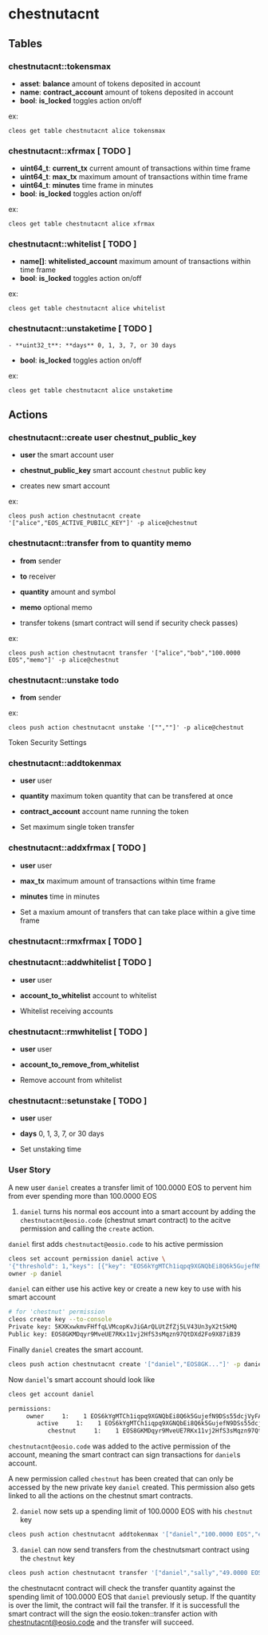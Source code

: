 # chestnutacnt


## Tables

### chestnutacnt::tokensmax
   - **asset**: **balance** amount of tokens deposited in account
   - **name**: **contract_account** amount of tokens deposited in account
   - **bool**: **is_locked** toggles action on/off

ex:
```
cleos get table chestnutacnt alice tokensmax
```

### chestnutacnt::xfrmax    [ TODO ]
   - **uint64_t**: **current_tx** current amount of transactions within time frame
   - **uint64_t**: **max_tx** maximum amount of transactions within time frame
   - **uint64_t**: **minutes** time frame in minutes
   - **bool**: **is_locked** toggles action on/off

ex:
```
cleos get table chestnutacnt alice xfrmax
```

### chestnutacnt::whitelist     [ TODO ]
   - **name[]**: **whitelisted_account** maximum amount of transactions within time frame
   - **bool**: **is_locked** toggles action on/off

ex:
```
cleos get table chestnutacnt alice whitelist
```

### chestnutacnt::unstaketime   [ TODO ]
    - **uint32_t**: **days** 0, 1, 3, 7, or 30 days
   - **bool**: **is_locked** toggles action on/off

ex:
```
cleos get table chestnutacnt alice unstaketime
```

## Actions

### chestnutacnt::create    user chestnut_public_key
   - **user** the smart account user
   - **chestnut_public_key** smart account `chestnut` public key

   - creates new smart account

ex:
```
cleos push action chestnutacnt create '["alice","EOS_ACTIVE_PUBILC_KEY"]' -p alice@chestnut
```

### chestnutacnt::transfer    from to quantity memo
   - **from** sender
   - **to** receiver
   - **quantity** amount and symbol
   - **memo** optional memo

   - transfer tokens (smart contract will send if security check passes)

ex:
```
cleos push action chestnutacnt transfer '["alice","bob","100.0000 EOS","memo"]' -p alice@chestnut
```

### chestnutacnt::unstake    todo
   - **from** sender

ex:
```
cleos push action chestnutacnt unstake '["",""]' -p alice@chestnut
```

Token Security Settings
### chestnutacnt::addtokenmax
   - **user** user
   - **quantity** maximum token quantity that can be transfered at once
   - **contract_account** account name running the token

   - Set maximum single token transfer

### chestnutacnt::addxfrmax     [ TODO ]
   - **user** user
   - **max_tx** maximum amount of transactions within time frame
   - **minutes** time in minutes

   - Set a maxium amount of transfers that can take place within a give time frame

### chestnutacnt::rmxfrmax      [ TODO ]

### chestnutacnt::addwhitelist  [ TODO ]
   - **user** user
   - **account_to_whitelist** account to whitelist

   - Whitelist receiving accounts

### chestnutacnt::rmwhitelist   [ TODO ]
   - **user** user
   - **account_to_remove_from_whitelist**

   - Remove account from whitelist

### chestnutacnt::setunstake    [ TODO ]
   - **user** user
   - **days** 0, 1, 3, 7, or 30 days

   - Set unstaking time


### User Story

A new user `daniel` creates a transfer limit of 100.0000 EOS
to pervent him from ever spending more than 100.0000 EOS

1. `daniel` turns his normal eos account into a smart account by
adding the `chestnutacnt@eosio.code` (chestnut smart contract) to
 the acitve permission and calling the `create` action.

`daniel` first adds `chestnutact@eosio.code` to his active permission
```bash
cleos set account permission daniel active \
'{"threshold": 1,"keys": [{"key": "EOS6kYgMTCh1iqpq9XGNQbEi8Q6k5GujefN9DSs55dcjVyFAq7B6b","weight": 1}],"accounts": [{"permission":{"actor":"chestnutacnt","permission":"eosio.code"},"weight":1}], "waits":[]}' \
owner -p daniel

```

`daniel` can either use his active key or create a new key to use with his smart account
```bash
# for 'chestnut' permission
cleos create key --to-console
Private key: 5KXKxwkmvFHffqLVMcopKvJiGArQLUtZfZj5LV43Un3yX2t5kMQ
Public key: EOS8GKMDqyr9MveUE7RKx11vj2HfS3sMqzn97QtDXd2Fo9X87iB39
```

Finally `daniel` creates the smart account.

```bash
cleos push action chestnutacnt create '["daniel","EOS8GK..."]' -p daniel@active
```

Now `daniel`'s smart account should look like

```bash
cleos get account daniel

permissions: 
     owner     1:    1 EOS6kYgMTCh1iqpq9XGNQbEi8Q6k5GujefN9DSs55dcjVyFAq7B6b
        active     1:    1 EOS6kYgMTCh1iqpq9XGNQbEi8Q6k5GujefN9DSs55dcjVyFAq7B6b, 1 chestnutacnt@eosio.code
           chestnut     1:    1 EOS8GKMDqyr9MveUE7RKx11vj2HfS3sMqzn97QtDXd2Fo9X87iB39
```

`chestnutacnt@eosio.code` was added to the active permission of the account, meaning
the smart contract can sign transactions for `daniel`s account.

A new permission called `chestnut` has been created that can only be accessed by the
 new private key `daniel` created.  This permission also gets linked to all the
 actions on the chestnut smart contracts.

2. `daniel` now sets up a spending limit of 100.0000 EOS with his `chestnut` key

```bash
cleos push action chestnutacnt addtokenmax '["daniel","100.0000 EOS","eosio.token"]' -p daniel@chestnut
```

3. `daniel` can now send transfers from the chestnutsmart contract using the `chestnut` key

```bash
cleos push action chestnutacnt transfer '["daniel","sally","49.0000 EOS","finding memo"]' -p daniel@chestnut
```

the chestnutacnt contract will check the transfer quantity against the spending limit of 100.0000 EOS
that `daniel` previously setup.  If the quantity is over the limit, the contract will fail the transfer.
If it is successfull the smart contract will the sign the eosio.token::transfer action with
chestnutacnt@eosio.code and the transfer will succeed.

